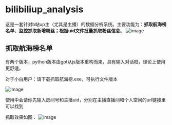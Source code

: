 # bilibiliup_analysis

这是一套针对b站up主（尤其是主播）的数据分析系统。主要功能为：**抓取航海榜名单、监控抓取新增粉丝；根据uid文件批量抓取粉丝信息**。
![image](https://github.com/xqingting/bilibiliup_analysis/assets/30023378/de41201f-2b87-41ea-b21f-89c889649ac1)


## 抓取航海榜名单

有两个版本，python版本由gpt从js版本重构而来，具有输入对话框，理论上使用更舒适。

对于小白用户：请下载抓取航海榜.exe，可执行文件版本

![image](https://github.com/xqingting/bilibiliup_analysis/assets/30023378/5a61619b-5e61-47a8-aed7-3b911e823e9c)

使用中会请你先输入房间号和主播uid，分别在主播直播间和个人空间的url链接里可以找到

抓取效果如图：
![image](https://github.com/xqingting/bilibiliup_analysis/assets/30023378/341edd57-edff-4c56-b9c1-bfc13de735db)
